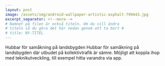 ```yaml
---
layout: post
image: /assets/img/android-wallpaper-artistic-asphalt-799443.jpg
excerpt_separator: <!--more-->
# Namnet på filen är också titeln. Om du vill ändra
# titeln så du göra det här nedan genom att ta bort #
# title: NY-TITEL
---
```

Hubbar för samåkning på landsbygden <!--more-->
Hubbar för samåkning på landsbygden där utbudet på kollektivtrafik är sämre. Möjligt att koppla ihop med teknikutveckling, till exempel hitta varandra via app.
